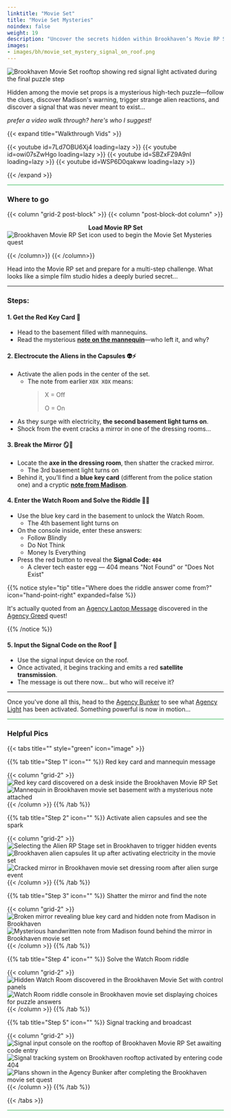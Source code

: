 ```yaml
--- 
linktitle: "Movie Set"
title: "Movie Set Mysteries"
noindex: false
weight: 19
description: "Uncover the secrets hidden within Brookhaven’s Movie RP Set. Solve cryptic riddles, break mysterious mirrors, and transmit signals that were never meant to be seen."
images: 
- images/bh/movie_set_mystery_signal_on_roof.png
---
```


![Brookhaven Movie Set rooftop showing red signal light activated during the final puzzle step](/images/bh/movie_set_mystery_signal_on_roof.webp?width=500px)

Hidden among the movie set props is a mysterious high-tech puzzle—follow the clues, discover Madison's warning, trigger strange alien reactions, and discover a signal that was never meant to exist...

_prefer a video walk through? here's who I suggest!_

{{< expand title="Walkthrough Vids" >}}

<div class="grid-2 post-vid-dot">
{{< youtube id=7Ld7OBU6Xj4 loading=lazy >}}
{{< youtube id=owi07sZwHgo loading=lazy >}}
{{< youtube id=SBZxFZ9A9nI loading=lazy >}}
{{< youtube id=WSP6D0qakww loading=lazy >}}
</div>

{{< /expand >}}

<hr style="background-color: #28b44c" size=8>

### Where to go

{{< column "grid-2 post-block" >}}
{{< column "post-block-dot column" >}}
**<center>Load Movie RP Set</center>**
![Brookhaven Movie RP Set icon used to begin the Movie Set Mysteries quest](/images/bh/movie_set_mystery_rp_house.webp)

{{< /column>}}
{{< /column>}}

Head into the Movie RP set and prepare for a multi-step challenge. What looks like a simple film studio hides a deeply buried secret...

---

### Steps:

#### 1. Get the Red Key Card 🔴  
- Head to the basement filled with mannequins. 
- Read the mysterious [**note on the mannequin**](/casebook/notes/other/#activate-alien-chamber)—who left it, and why?

#### 2. Electrocute the Aliens in the Capsules 👽⚡  
- Activate the alien pods in the center of the set.
    - The note from earlier `XOX XOX` means: 
        > X = Off
        >
        > O = On
- As they surge with electricity, **the second basement light turns on**.  
- Shock from the event cracks a mirror in one of the dressing rooms...

#### 3. Break the Mirror 🪞🔨  
- Locate the **axe in the dressing room**, then shatter the cracked mirror.  
    - The 3rd basement light turns on
- Behind it, you’ll find a **blue key card** (different from the police station one) and a cryptic [**note from Madison**](/casebook/notes/madison/#movie-set).  

#### 4. Enter the Watch Room and Solve the Riddle 🧠🔐  
- Use the blue key card in the basement to unlock the Watch Room.  
    - The 4th basement light turns on
- On the console inside, enter these answers:  
  - Follow Blindly  
  - Do Not Think  
  - Money Is Everything  
- Press the red button to reveal the **Signal Code: `404`**  
  - A clever tech easter egg — 404 means "Not Found" or "Does Not Exist"


{{% notice style="tip" title="Where does the riddle answer come from?" icon="hand-point-right" expanded=false %}}

It's actually quoted from an [Agency Laptop Message](/casebook/computer/agency/#money-is-everything) discovered in the [Agency Greed](/lore/quests/agency_greed) quest!

{{% /notice %}}

#### 5. Input the Signal Code on the Roof 📡  
- Use the signal input device on the roof.  
- Once activated, it begins tracking and emits a red **satellite transmission**.  
- The message is out there now… but who will receive it?

---

Once you've done all this, head to the [Agency Bunker](/terminology/#agency-bunker) to see what [Agency Light](/casebook/light_panel/#x10) has been activated. Something powerful is now in motion...

<hr style="background-color: #28b44c" size=8>

### Helpful Pics

{{< tabs title="" style="green" icon="image" >}}

{{% tab title="Step 1" icon="" %}}
Red key card and mannequin message

{{< column "grid-2" >}}
![Red key card discovered on a desk inside the Brookhaven Movie RP Set](/images/bh/movie_set_mystery_red_key_card.webp?width=400px)
![Mannequin in Brookhaven movie set basement with a mysterious note attached](/images/bh/movie_set_mystery_note_in_basement_on_mannequin.webp?width=400px)
{{< /column >}}
{{% /tab %}}

{{% tab title="Step 2" icon="" %}}
Activate alien capsules and see the spark

{{< column "grid-2" >}}
![Selecting the Alien RP Stage set in Brookhaven to trigger hidden events](/images/bh/movie_set_mystery_select_alien_stage_set.webp?width=400px)
![Brookhaven alien capsules lit up after activating electricity in the movie set](/images/bh/movie_set_mystery_light_up_alien_capsule.webp?width=400px)
![Cracked mirror in Brookhaven movie set dressing room after alien surge event](/images/bh/movie_set_mystery_broken_mirror_in_dressing_room.webp?width=400px)
{{< /column >}}
{{% /tab %}}

{{% tab title="Step 3" icon="" %}}
Shatter the mirror and find the note

{{< column "grid-2" >}}
![Broken mirror revealing blue key card and hidden note from Madison in Brookhaven](/images/bh/movie_set_mystery_break_mirror_reveals_blue_key_card_and_note.webp?width=400px)
![Mysterious handwritten note from Madison found behind the mirror in Brookhaven movie set](/images/bh/movie_set_mystery_note_from_madison.webp?width=400px)
{{< /column >}}
{{% /tab %}}

{{% tab title="Step 4" icon="" %}}
Solve the Watch Room riddle

{{< column "grid-2" >}}
![Hidden Watch Room discovered in the Brookhaven Movie Set with control panels](/images/bh/movie_set_mystery_hidden_watch_room.webp?width=400px)
![Watch Room riddle console in Brookhaven movie set displaying choices for puzzle answers](/images/bh/movie_set_mystery_solve_riddle_in_watch_room.webp?width=400px)
{{< /column >}}
{{% /tab %}}

{{% tab title="Step 5" icon="" %}}
Signal tracking and broadcast

{{< column "grid-2" >}}
![Signal input console on the rooftop of Brookhaven Movie RP Set awaiting code entry](/images/bh/movie_set_mystery_awaiting_input_on_roof.webp?width=400px)
![Signal tracking system on Brookhaven rooftop activated by entering code 404](/images/bh/movie_set_mystery_roof_singal_tracking_target.webp?width=400px)
![Plans shown in the Agency Bunker after completing the Brookhaven movie set quest](/images/bh/movie_set_mystery_agency_bunker_plans_unveiled.webp?width=400px)
{{< /column >}}
{{% /tab %}}

{{< /tabs >}}

<hr style="background-color: #28b44c" size=8>
